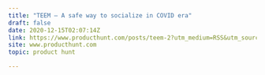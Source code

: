 ```yaml
---
title: "TEEM — A safe way to socialize in COVID era"
draft: false
date: 2020-12-15T02:07:14Z
link: https://www.producthunt.com/posts/teem-2?utm_medium=RSS&utm_source=hune
site: www.producthunt.com
topic: product hunt  

---
```

